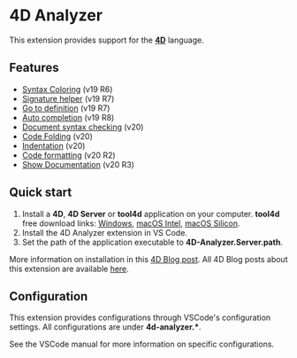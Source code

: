 # 4D Analyzer

This extension provides support for the **[4D](https://www.4d.com/)** language.

## Features

* [Syntax Coloring](https://blog.4d.com/setting-up-code-syntax-highlighting-using-the-visual-studio-code-extension/) (v19 R6)
* [Signature helper](https://blog.4d.com/vs-code-go-to-definition-signature-help/) (v19 R7)
* [Go to definition](https://blog.4d.com/vs-code-go-to-definition-signature-help/) (v19 R7)
* [Auto completion](https://blog.4d.com/vs-code-extension-code-completion/) (v19 R8)
* [Document syntax checking](https://blog.4d.com/new-vs-code-editor-features-with-4d-v20/) (v20)
* [Code Folding](https://blog.4d.com/new-vs-code-editor-features-with-4d-v20/) (v20)
* [Indentation](https://blog.4d.com/new-vs-code-editor-features-with-4d-v20/) (v20)
* [Code formatting](https://blog.4d.com/format-your-4d-code-in-visual-studio-code/) (v20 R2)
* [Show Documentation](https://blog.4d.com/vs-code-extension-show-4d-documentation/) (v20 R3)

## Quick start

1. Install a **4D**, **4D Server** or **tool4d** application on your computer. **tool4d** free download links: [Windows](https://product-download.4d.com/release/20.x/20/latest/win/tool4d_v20.0_win.tar.xz), [macOS Intel](https://product-download.4d.com/release/20.x/20/latest/mac/tool4d_v20.0_mac_x86.tar.xz), [macOS Silicon](https://product-download.4d.com/release/20.x/20/latest/mac/tool4d_v20.0_mac_arm.tar.xz).
1. Install the 4D Analyzer extension in VS Code.
1. Set the path of the application executable to **4D-Analyzer.Server.path**.

More information on installation in this [4D Blog post](https://blog.4d.com/a-brand-new-visual-studio-code-extension-at-your-disposal/).
All 4D Blog posts about this extension are available [here](https://blog.4d.com/tag/vscode/). 

## Configuration

This extension provides configurations through VSCode's configuration settings. 
All configurations are under __4d-analyzer.*__.

See the VSCode manual for more information on specific configurations.

